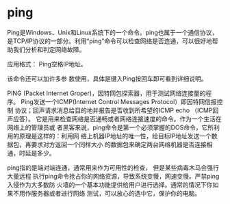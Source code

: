 # ping
Ping是Windows、Unix和Linux系统下的一个命令。ping也属于一个通信协议，
是TCP/IP协议的一部分。利用“ping”命令可以检查网络是否连通，可以很好地帮
助我们分析和判定网络故障。

应用格式：
Ping空格IP地址。

该命令还可以加许多参
数使用，具体是键入Ping按回车即可看到详细说明。

PING (Packet Internet Groper)，因特网包探索器，用于测试网络连接量的程序。
Ping发送一个ICMP(Internet Control Messages Protocol）即因特网信报控制
协议；回声请求消息给目的地并报告是否收到所希望的ICMP echo （ICMP回声应答）。
它是用来检查网络是否通畅或者网络连接速度的命令。作为一个生活在网络上的管理员或
者黑客来说，ping命令是第一个必须掌握的DOS命令，它所利用的原理是这样的：利用网
络上机器IP地址的唯一性，给目标IP地址发送一个数据包，再要求对方返回一个同样大小
的数据包来确定两台网络机器是否连接相通，时延是多少。

ping指的是端对端连通，通常用来作为可用性的检查， 但是某些病毒木马会强行大量远程
执行ping命令抢占你的网络资源，导致系统变慢，网速变慢。严禁ping入侵作为大多数防
火墙的一个基本功能提供给用户进行选择。通常的情况下你如果不用作服务器或者进行网络
测试，可以放心的选中它，保护你的电脑。
